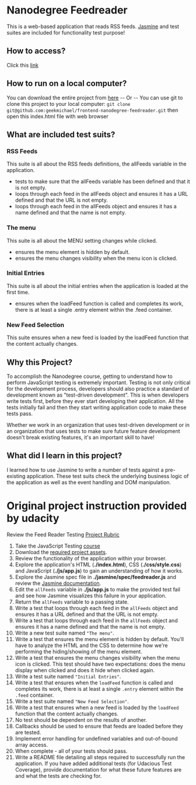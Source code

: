 # Nanodegree Feedreader

This is a web-based application that reads RSS feeds. [Jasmine](http://jasmine.github.io/) and test suites are included for functionality test purpose!

## How to access?
Click this [link](https://geekmichael.github.io/frontend-nanodegree-feedreader/)

## How to run on a local computer?
You can download the entire project from [here](https://github.com/geekmichael/frontend-nanodegree-feedreader/archive/master.zip)
-- Or --
You can use git to clone this project to your local computer:
`git clone git@github.com:geekmichael/frontend-nanodegree-feedreader.git`
then open this index.html file with web browser

## What are included test suits?

### RSS Feeds
This suite is all about the RSS feeds definitions, the allFeeds variable in the application.
- tests to make sure that the allFeeds variable has been defined and that it is not empty.
- loops through each feed in the allFeeds object and ensures it has a URL defined and that the URL is not empty.
- loops through each feed in the allFeeds object and ensures it has a name defined and that the name is not empty.

### The menu
This suite is all about the MENU setting changes while clicked.
- ensures the menu element is hidden by default.
- ensures the menu changes visibility when the menu icon is clicked.

### Initial Entries
This suite is all about the initial entries when the application is loaded at the first time.
- ensures when the loadFeed function is called and completes its work, there is at least a single .entry element within the .feed container.

### New Feed Selection
This suite ensures when a new feed is loaded by the loadFeed function that the content actually changes.

## Why this Project?

To accomplish the Nanodegree course, getting to understand how to perform JavaScript testing is extremely important. Testing is not only critical for the development process, developers should also practice a standard of development known as "test-driven development". This is when developers write tests first, before they ever start developing their application. All the tests initially fail and then they start writing application code to make these tests pass.

Whether we work in an organization that uses test-driven development or in an organization that uses tests to make sure future feature development doesn't break existing features, it's an important skill to have!


## What did I learn in this project?

I learned how to use Jasmine to write a number of tests against a pre-existing application. These test suits check the underlying business logic of the application as well as the event handling and DOM manipulation.


# Original project instruction provided by udacity

Review the Feed Reader Testing [Project Rubric](https://review.udacity.com/#!/projects/3442558598/rubric)

1. Take the JavaScript Testing [course](https://www.udacity.com/course/ud549)
2. Download the [required project assets](http://github.com/udacity/frontend-nanodegree-feedreader).
3. Review the functionality of the application within your browser.
4. Explore the application's HTML (**./index.html**), CSS (**./css/style.css**) and JavaScript (**./js/app.js**) to gain an understanding of how it works.
5. Explore the Jasmine spec file in **./jasmine/spec/feedreader.js** and review the [Jasmine documentation](http://jasmine.github.io).
6. Edit the `allFeeds` variable in **./js/app.js** to make the provided test fail and see how Jasmine visualizes this failure in your application.
7. Return the `allFeeds` variable to a passing state.
8. Write a test that loops through each feed in the `allFeeds` object and ensures it has a URL defined and that the URL is not empty.
9. Write a test that loops through each feed in the `allFeeds` object and ensures it has a name defined and that the name is not empty.
10. Write a new test suite named `"The menu"`.
11. Write a test that ensures the menu element is hidden by default. You'll have to analyze the HTML and the CSS to determine how we're performing the hiding/showing of the menu element.
12. Write a test that ensures the menu changes visibility when the menu icon is clicked. This test should have two expectations: does the menu display when clicked and does it hide when clicked again.
13. Write a test suite named `"Initial Entries"`.
14. Write a test that ensures when the `loadFeed` function is called and completes its work, there is at least a single `.entry` element within the `.feed` container.
15. Write a test suite named `"New Feed Selection"`.
16. Write a test that ensures when a new feed is loaded by the `loadFeed` function that the content actually changes.
17. No test should be dependent on the results of another.
18. Callbacks should be used to ensure that feeds are loaded before they are tested.
19. Implement error handling for undefined variables and out-of-bound array access.
20. When complete - all of your tests should pass.
21. Write a README file detailing all steps required to successfully run the application. If you have added additional tests (for Udacious Test Coverage),  provide documentation for what these future features are and what the tests are checking for.
